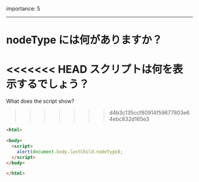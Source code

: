 importance: 5

---

# nodeType には何がありますか？

<<<<<<< HEAD
スクリプトは何を表示するでしょう？
=======
What does the script show?
>>>>>>> d4b3c135ccf80914f59677803e64ebc832d165e3

```html
<html>

<body>
  <script>
    alert(document.body.lastChild.nodeType);
  </script>
</body>

</html>
```
